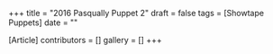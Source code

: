 +++
title = "2016 Pasqually Puppet 2"
draft = false
tags = [Showtape Puppets]
date = ""

[Article]
contributors = []
gallery = []
+++